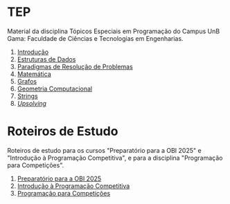 # TEP

Material da disciplina Tópicos Especiais em Programação do Campus UnB Gama: Faculdade de Ciências e Tecnologias em Engenharias.

1. [Introdução](Introducao/README.md)
1. [Estruturas de Dados](Estruturas_de_Dados/README.md)
1. [Paradigmas de Resolução de Problemas](Paradigmas/README.md)
1. [Matemática](Matematica/README.md)
1. [Grafos](Grafos/README.md)
1. [Geometria Computacional](Geometria_Computacional/README.md)
1. [Strings](Strings/README.md)
1. [_Upsolving_](Upsolving/README.md)

# Roteiros de Estudo

Roteiros de estudo para os cursos "Preparatório para a OBI 2025" e "Introdução à Programação Competitiva", e para a disciplina 
"Programação para Competições".

1. [Preparatório para a OBI 2025](OBI_2025.md)
1. [Introdução à Programação Competitiva](IPC.md)
1. [Programação para Competições](PPC.md)
